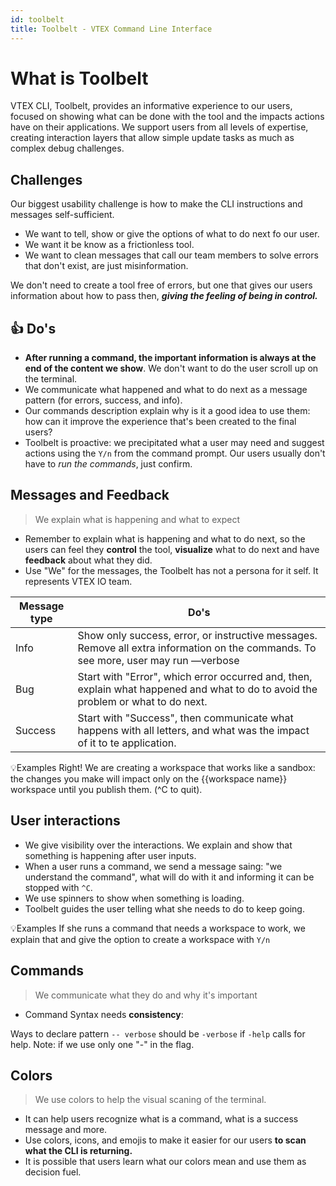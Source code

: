 ```yaml
---
id: toolbelt
title: Toolbelt - VTEX Command Line Interface
---
```


# What is Toolbelt

VTEX CLI, Toolbelt, provides an informative experience to our users, focused on showing what can be done with the tool and the impacts actions have on their applications. We support users from all levels of expertise, creating interaction layers that allow simple update tasks as much as complex debug challenges. 

## Challenges

Our biggest usability challenge is how to make the CLI instructions and messages self-sufficient. 

- We want to tell, show or give the options of what to do next fo our user.
- We want it be know as a frictionless tool.
- We want to clean messages that call our team members to solve errors that don't exist, are just misinformation.

We don't need to create a tool free of errors, but one that gives our users information about how to pass then, ***giving the feeling of being in control.***


## 👍 Do's 

- **After running a command, the important information is always at the end of the content we show**. We don't want to do the user scroll up on the terminal.
- We communicate what happened and what to do next as a message pattern (for errors, success, and info).
- Our commands description explain why is it a good idea to use them: how can it improve the experience that's been created to the final users?
- Toolbelt is proactive: we precipitated what a user may need and suggest actions using the  `Y/n` from the command prompt. Our users usually don't have to *run the commands*, just confirm.


## Messages and Feedback

> We explain what is happening and what to expect

- Remember to explain what is happening and what to do next, so the users can feel they **control** the tool, **visualize** what to do next and have **feedback** about what they did. 
- Use "We" for the messages, the Toolbelt has not a persona for it self. It represents VTEX IO team.

| Message type | Do's                                                                                                                                |
|--------------|-------------------------------------------------------------------------------------------------------------------------------------|
| Info         | Show only success, error, or instructive messages. Remove all extra information on the commands. To see more, user may run —verbose |
| Bug          | Start with "Error", which error occurred and, then, explain what happened and what to do to avoid the problem or what to do next.   |
| Success      | Start with "Success", then communicate what happens with all letters, and what was the impact of it to te application.              |

💡Examples 
Right! We are creating a workspace that works like a sandbox: the changes you make will impact only on the {{workspace name}} workspace until you publish them. (^C to quit). 


## User interactions

- We give visibility over the interactions. We explain and show that something is happening after user inputs.
- When a user runs a command, we send a message saing: "we understand the command", what will do with it and informing it can be stopped with `^C`. 
- We use spinners to show when something is loading.
- Toolbelt guides the user telling what she needs to do to keep going.


💡Examples 
 If she runs a command that needs a  workspace to work, we explain that and give the option to create a workspace with `Y/n` 


 ## Commands

 > We communicate what they do and why it's important

- Command Syntax needs **consistency**:

Ways to declare pattern `-- verbose` should be `-verbose` if `-help` calls for help. Note: if we use only one "-" in the flag.


## Colors 

> We use colors to help the visual scaning of the terminal.

- It can help users recognize what is a command, what is a success message and more.
- Use colors, icons, and emojis to make it easier for our users **to scan what the CLI is returning.** 
- It is possible that users learn what our colors mean and use them as decision fuel.
